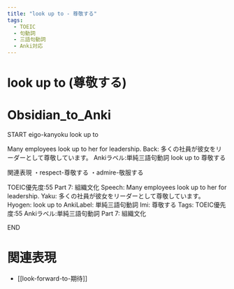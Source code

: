 ```yaml
---
title: "look up to - 尊敬する"
tags:
  - TOEIC
  - 句動詞
  - 三語句動詞
  - Anki対応
---
```


# look up to (尊敬する)

# Obsidian_to_Anki
START
eigo-kanyoku
look up to

Many employees look up to her for leadership.
Back: 
多くの社員が彼女をリーダーとして尊敬しています。
Ankiラベル:単純三語句動詞
look up to
尊敬する

関連表現
・respect-尊敬する
・admire-敬服する

TOEIC優先度:55
Part 7: 組織文化
Speech: Many employees look up to her for leadership.
Yaku: 多くの社員が彼女をリーダーとして尊敬しています。
Hyogen: look up to
AnkiLabel: 単純三語句動詞
Imi: 尊敬する
Tags: TOEIC優先度:55 Ankiラベル:単純三語句動詞 Part 7: 組織文化
<!--ID: 1755038902156-->
END

# 関連表現
- [[look-forward-to-期待]]

